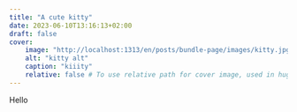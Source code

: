 ```yaml
---
title: "A cute kitty"
date: 2023-06-10T13:16:13+02:00
draft: false
cover:
    image: "http://localhost:1313/en/posts/bundle-page/images/kitty.jpg"
    alt: "kitty alt"
    caption: "kiiity"
    relative: false # To use relative path for cover image, used in hugo Page-bundles
---
```


Hello

